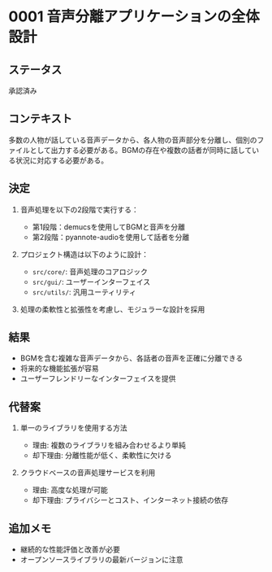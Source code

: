 # 0001 音声分離アプリケーションの全体設計

## ステータス
承認済み

## コンテキスト
多数の人物が話している音声データから、各人物の音声部分を分離し、個別のファイルとして出力する必要がある。BGMの存在や複数の話者が同時に話している状況に対応する必要がある。

## 決定
1. 音声処理を以下の2段階で実行する：
   - 第1段階：demucsを使用してBGMと音声を分離
   - 第2段階：pyannote-audioを使用して話者を分離

2. プロジェクト構造は以下のように設計：
   - `src/core/`: 音声処理のコアロジック
   - `src/gui/`: ユーザーインターフェイス
   - `src/utils/`: 汎用ユーティリティ

3. 処理の柔軟性と拡張性を考慮し、モジュラーな設計を採用

## 結果
- BGMを含む複雑な音声データから、各話者の音声を正確に分離できる
- 将来的な機能拡張が容易
- ユーザーフレンドリーなインターフェイスを提供

## 代替案
1. 単一のライブラリを使用する方法
   - 理由: 複数のライブラリを組み合わせるより単純
   - 却下理由: 分離性能が低く、柔軟性に欠ける

2. クラウドベースの音声処理サービスを利用
   - 理由: 高度な処理が可能
   - 却下理由: プライバシーとコスト、インターネット接続の依存

## 追加メモ
- 継続的な性能評価と改善が必要
- オープンソースライブラリの最新バージョンに注意
